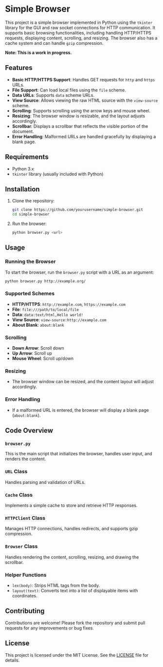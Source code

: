 
# Simple Browser

This project is a simple browser implemented in Python using the `tkinter` library for the GUI and raw socket connections for HTTP communication. It supports basic browsing functionalities, including handling HTTP/HTTPS requests, displaying content, scrolling, and resizing. The browser also has a cache system and can handle `gzip` compression.

**Note: This is a work in progress.**

## Features

- **Basic HTTP/HTTPS Support**: Handles GET requests for `http` and `https` URLs.
- **File Support**: Can load local files using the `file` scheme.
- **Data URLs**: Supports `data` scheme URLs.
- **View Source**: Allows viewing the raw HTML source with the `view-source` scheme.
- **Scrolling**: Supports scrolling using the arrow keys and mouse wheel.
- **Resizing**: The browser window is resizable, and the layout adjusts accordingly.
- **Scrollbar**: Displays a scrollbar that reflects the visible portion of the document.
- **Error Handling**: Malformed URLs are handled gracefully by displaying a blank page.

## Requirements

- Python 3.x
- `tkinter` library (usually included with Python)

## Installation

1. Clone the repository:
   ```bash
   git clone https://github.com/yourusername/simple-browser.git
   cd simple-browser
   ```

2. Run the browser:
   ```bash
   python browser.py <url>
   ```

## Usage

### Running the Browser

To start the browser, run the `browser.py` script with a URL as an argument:

```bash
python browser.py http://example.org/
```

### Supported Schemes

- **HTTP/HTTPS**: `http://example.com`, `https://example.com`
- **File**: `file:///path/to/local/file`
- **Data**: `data:text/html,Hello world!`
- **View Source**: `view-source:http://example.com`
- **About Blank**: `about:blank`

### Scrolling

- **Down Arrow**: Scroll down
- **Up Arrow**: Scroll up
- **Mouse Wheel**: Scroll up/down

### Resizing

- The browser window can be resized, and the content layout will adjust accordingly.

### Error Handling

- If a malformed URL is entered, the browser will display a blank page (`about:blank`).

## Code Overview

### `browser.py`

This is the main script that initializes the browser, handles user input, and renders the content.

### `URL` Class

Handles parsing and validation of URLs.

### `Cache` Class

Implements a simple cache to store and retrieve HTTP responses.

### `HTTPClient` Class

Manages HTTP connections, handles redirects, and supports gzip compression.

### `Browser` Class

Handles rendering the content, scrolling, resizing, and drawing the scrollbar.

### Helper Functions

- `lex(body)`: Strips HTML tags from the body.
- `layout(text)`: Converts text into a list of displayable items with coordinates.

## Contributing

Contributions are welcome! Please fork the repository and submit pull requests for any improvements or bug fixes.

## License

This project is licensed under the MIT License. See the [LICENSE](LICENSE) file for details.
